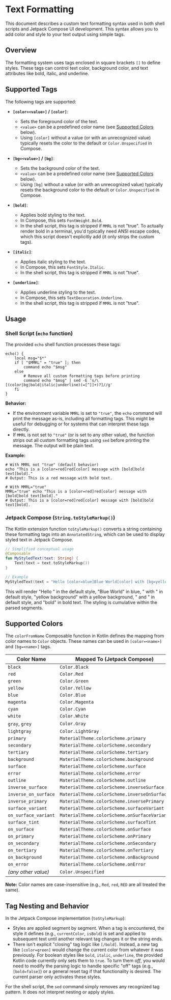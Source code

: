 # Text Formatting

This document describes a custom text formatting syntax used in both shell scripts and Jetpack Compose UI development. This syntax allows you to add color and style to your text output using simple tags.

## Overview

The formatting system uses tags enclosed in square brackets `[]` to define styles. These tags can control text color, background color, and text attributes like bold, italic, and underline.

## Supported Tags

The following tags are supported:

- **`[color=<value>]` / `[color]`**:

  - Sets the foreground color of the text.
  - `<value>` can be a predefined color name (see [Supported Colors](#supported-colors) below).
  - Using `[color]` without a value (or with an unrecognized value) typically resets the color to the default or `Color.Unspecified` in Compose.

- **`[bg=<value>]` / `[bg]`**:

  - Sets the background color of the text.
  - `<value>` can be a predefined color name (see [Supported Colors](#supported-colors) below).
  - Using `[bg]` without a value (or with an unrecognized value) typically resets the background color to the default or `Color.Unspecified` in Compose.

- **`[bold]`**:

  - Applies bold styling to the text.
  - In Compose, this sets `FontWeight.Bold`.
  - In the shell script, this tag is stripped if `MMRL` is not "true". To actually render bold in a terminal, you'd typically need ANSI escape codes, which this script doesn't explicitly add (it only strips the custom tags).

- **`[italic]`**:

  - Applies italic styling to the text.
  - In Compose, this sets `FontStyle.Italic`.
  - In the shell script, this tag is stripped if `MMRL` is not "true".

- **`[underline]`**:
  - Applies underline styling to the text.
  - In Compose, this sets `TextDecoration.Underline`.
  - In the shell script, this tag is stripped if `MMRL` is not "true".

## Usage

### Shell Script (`echo` function)

The provided `echo` shell function processes these tags:

```shell
echo() {
    local msg="$*"
    if [ "$MMRL" = "true" ]; then
        command echo "$msg"
    else
        # Remove all custom formatting tags before printing
        command echo "$msg" | sed -E 's/\[(color|bg|bold|italic|underline)(=[^]]+)?]//g'
    fi
}
```

**Behavior:**

- If the environment variable `MMRL` is set to `"true"`, the `echo` command will print the message as-is, including all formatting tags. This might be useful for debugging or for systems that can interpret these tags directly.
- If `MMRL` is not set to `"true"` (or is set to any other value), the function strips out all custom formatting tags using `sed` before printing the message. The output will be plain text.

**Example:**

```shell
# With MMRL not "true" (default behavior)
echo "This is a [color=red]red[color] message with [bold]bold text[bold]."
# Output: This is a red message with bold text.

# With MMRL="true"
MMRL="true" echo "This is a [color=red]red[color] message with [bold]bold text[bold]."
# Output: This is a [color=red]red[color] message with [bold]bold text[bold].
```

### Jetpack Compose (`String.toStyleMarkup()`)

The Kotlin extension function `toStyleMarkup()` converts a string containing these formatting tags into an `AnnotatedString`, which can be used to display styled text in Jetpack Compose.

```kotlin
// Simplified conceptual usage
@Composable
fun MyStyledText(text: String) {
    Text(text = text.toStyleMarkup())
}

// Example
MyStyledText(text = "Hello [color=blue]Blue World[color] with [bg=yellow]yellow background[bg] and [bold]bold[bold] text!")
```

This will render "Hello " in the default style, "Blue World" in blue, " with " in default style, "yellow background" with a yellow background, " and " in default style, and "bold" in bold text. The styling is cumulative within the parsed segments.

## Supported Colors

The `colorFromName` Composable function in Kotlin defines the mapping from color names to `Color` objects. These names can be used in `[color=<name>]` and `[bg=<name>]` tags.

| Color Name           | Mapped To (Jetpack Compose)                  |
| -------------------- | -------------------------------------------- |
| `black`              | `Color.Black`                                |
| `red`                | `Color.Red`                                  |
| `green`              | `Color.Green`                                |
| `yellow`             | `Color.Yellow`                               |
| `blue`               | `Color.Blue`                                 |
| `magenta`            | `Color.Magenta`                              |
| `cyan`               | `Color.Cyan`                                 |
| `white`              | `Color.White`                                |
| `gray`, `grey`       | `Color.Gray`                                 |
| `lightgray`          | `Color.LightGray`                            |
| `primary`            | `MaterialTheme.colorScheme.primary`          |
| `secondary`          | `MaterialTheme.colorScheme.secondary`        |
| `tertiary`           | `MaterialTheme.colorScheme.tertiary`         |
| `background`         | `MaterialTheme.colorScheme.background`       |
| `surface`            | `MaterialTheme.colorScheme.surface`          |
| `error`              | `MaterialTheme.colorScheme.error`            |
| `outline`            | `MaterialTheme.colorScheme.outline`          |
| `inverse_surface`    | `MaterialTheme.colorScheme.inverseSurface`   |
| `inverse_on_surface` | `MaterialTheme.colorScheme.inverseOnSurface` |
| `inverse_primary`    | `MaterialTheme.colorScheme.inversePrimary`   |
| `surface_variant`    | `MaterialTheme.colorScheme.surfaceVariant`   |
| `on_surface_variant` | `MaterialTheme.colorScheme.onSurfaceVariant` |
| `surface_tint`       | `MaterialTheme.colorScheme.surfaceTint`      |
| `on_surface`         | `MaterialTheme.colorScheme.onSurface`        |
| `on_primary`         | `MaterialTheme.colorScheme.onPrimary`        |
| `on_secondary`       | `MaterialTheme.colorScheme.onSecondary`      |
| `on_tertiary`        | `MaterialTheme.colorScheme.onTertiary`       |
| `on_background`      | `MaterialTheme.colorScheme.onBackground`     |
| `on_error`           | `MaterialTheme.colorScheme.onError`          |
| _(any other value)_  | `Color.Unspecified`                          |

**Note:** Color names are case-insensitive (e.g., `Red`, `red`, `RED` are all treated the same).

## Tag Nesting and Behavior

In the Jetpack Compose implementation (`toStyleMarkup`):

- Styles are applied segment by segment. When a tag is encountered, the style it defines (e.g., `currentColor`, `isBold`) is set and applied to subsequent text until another relevant tag changes it or the string ends.
- There isn't explicit "closing" tag logic like `[/bold]`. Instead, a new tag like `[color=green]` would change the current color from whatever it was previously. For boolean styles like `bold`, `italic`, `underline`, the provided Kotlin code currently only sets them to `true`. To turn them _off_, you would need to modify the parsing logic to handle specific "off" tags (e.g., `[bold=false]`) or a general reset tag if that functionality is desired. The current parser only activates these styles.

For the shell script, the `sed` command simply removes any recognized tag pattern. It does not interpret nesting or apply styles.
